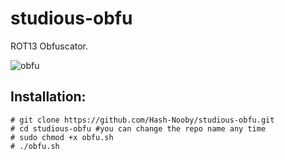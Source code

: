 # studious-obfu
ROT13 Obfuscator.

![obfu](https://cdn.discordapp.com/attachments/709874165842182194/790185167624863764/1200px-ROT13_table_with_example.svg.png)

## Installation:

```
# git clone https://github.com/Hash-Nooby/studious-obfu.git
# cd studious-obfu #you can change the repo name any time
# sudo chmod +x obfu.sh
# ./obfu.sh
```

